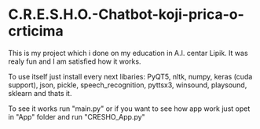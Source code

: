 # C.R.E.S.H.O.-Chatbot-koji-prica-o-crticima
 
 This is my project which i done on my education in A.I. centar Lipik. It was realy fun and I am satisfied how it works. 
 
 To use itself just install every next libaries:
  PyQT5,
  nltk,
  numpy,
  keras (cuda support),
  json,
  pickle,
  speech_recognition,
  pyttsx3,
  winsound,
  playsound,
  sklearn and thats it.
  
 To see it works run "main.py" or if you want to see how app work just opet in "App" folder and run "CRESHO_App.py"
